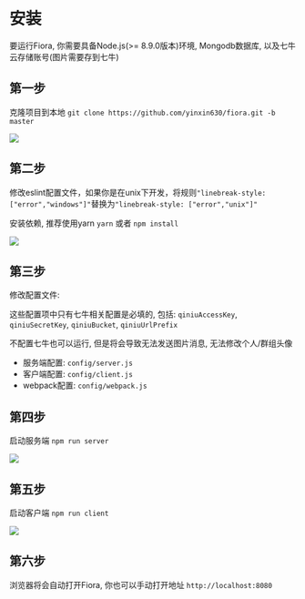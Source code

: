 # 安装

要运行Fiora, 你需要具备Node.js(>= 8.9.0版本)环境, Mongodb数据库, 以及七牛云存储账号(图片需要存到七牛)

## 第一步

克隆项目到本地 `git clone https://github.com/yinxin630/fiora.git -b master`

![](./screenshots/git-clone.png)

## 第二步

修改eslint配置文件，如果你是在unix下开发，将规则`"linebreak-style: ["error","windows"]"`替换为`"linebreak-style: ["error","unix"]"`

安装依赖, 推荐使用yarn `yarn` 或者 `npm install`

![](./screenshots/yarn.png)

## 第三步

修改配置文件:

这些配置项中只有七牛相关配置是必填的, 包括: `qiniuAccessKey`, `qiniuSecretKey`, `qiniuBucket`, `qiniuUrlPrefix`

不配置七牛也可以运行, 但是将会导致无法发送图片消息, 无法修改个人/群组头像

- 服务端配置: `config/server.js`
- 客户端配置: `config/client.js`
- webpack配置: `config/webpack.js`

## 第四步

启动服务端 `npm run server`

![](./screenshots/run-server.png)

## 第五步

启动客户端 `npm run client`

![](./screenshots/run-client.png)

## 第六步

浏览器将会自动打开Fiora, 你也可以手动打开地址 `http://localhost:8080`